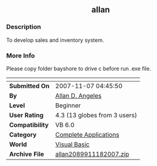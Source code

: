 ﻿<div align="center">

## allan


</div>

### Description

To develop sales and inventory system.
 
### More Info
 
Please copy folder bayshore to drive c before run .exe file.


<span>             |<span>
---                |---
**Submitted On**   |2007-11-07 04:45:50
**By**             |[Allan D\. Angeles](https://github.com/Planet-Source-Code/PSCIndex/blob/master/ByAuthor/allan-d-angeles.md)
**Level**          |Beginner
**User Rating**    |4.3 (13 globes from 3 users)
**Compatibility**  |VB 6\.0
**Category**       |[Complete Applications](https://github.com/Planet-Source-Code/PSCIndex/blob/master/ByCategory/complete-applications__1-27.md)
**World**          |[Visual Basic](https://github.com/Planet-Source-Code/PSCIndex/blob/master/ByWorld/visual-basic.md)
**Archive File**   |[allan2089911182007\.zip](https://github.com/Planet-Source-Code/allan-d-angeles-allan__1-69591/archive/master.zip)








